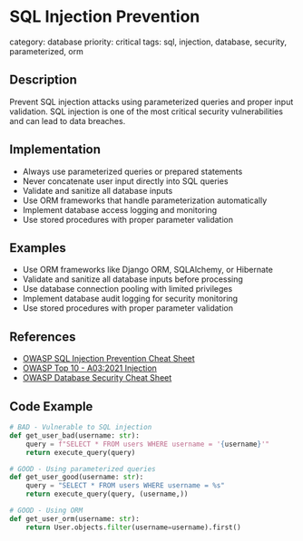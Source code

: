 # SQL Injection Prevention

category: database
priority: critical
tags: sql, injection, database, security, parameterized, orm

## Description

Prevent SQL injection attacks using parameterized queries and proper input validation. SQL injection is one of the most critical security vulnerabilities and can lead to data breaches.

## Implementation

- Always use parameterized queries or prepared statements
- Never concatenate user input directly into SQL queries
- Validate and sanitize all database inputs
- Use ORM frameworks that handle parameterization automatically
- Implement database access logging and monitoring
- Use stored procedures with proper parameter validation

## Examples

- Use ORM frameworks like Django ORM, SQLAlchemy, or Hibernate
- Validate and sanitize all database inputs before processing
- Use database connection pooling with limited privileges
- Implement database audit logging for security monitoring
- Use stored procedures with proper parameter validation

## References

- [OWASP SQL Injection Prevention Cheat Sheet](https://cheatsheetseries.owasp.org/cheatsheets/SQL_Injection_Prevention_Cheat_Sheet.html)
- [OWASP Top 10 - A03:2021 Injection](https://owasp.org/Top10/A03_2021-Injection/)
- [OWASP Database Security Cheat Sheet](https://cheatsheetseries.owasp.org/cheatsheets/Database_Security_Cheat_Sheet.html)

## Code Example

```python
# BAD - Vulnerable to SQL injection
def get_user_bad(username: str):
    query = f"SELECT * FROM users WHERE username = '{username}'"
    return execute_query(query)

# GOOD - Using parameterized queries
def get_user_good(username: str):
    query = "SELECT * FROM users WHERE username = %s"
    return execute_query(query, (username,))

# GOOD - Using ORM
def get_user_orm(username: str):
    return User.objects.filter(username=username).first()
```
